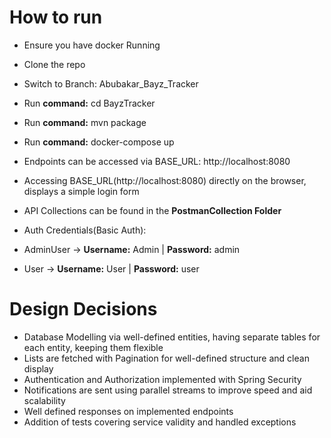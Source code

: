 # How to run

- Ensure you have docker Running
- Clone the repo
- Switch to Branch: Abubakar_Bayz_Tracker
- Run **command:** cd BayzTracker
- Run **command:** mvn package
- Run **command:** docker-compose up
- Endpoints can be accessed via BASE_URL: http://localhost:8080
- Accessing BASE_URL(http://localhost:8080) directly on the browser, displays a simple login form
- API Collections can be found in the **PostmanCollection Folder**

- Auth Credentials(Basic Auth):
- AdminUser -> **Username:** Admin | **Password:** admin
- User -> **Username:** User | **Password:** user


# Design Decisions
- Database Modelling via well-defined entities, having separate tables for each entity, keeping them flexible
- Lists are fetched with Pagination for well-defined structure and clean display
- Authentication and Authorization implemented with Spring Security
- Notifications are sent using parallel streams to improve speed and aid scalability
- Well defined responses on implemented endpoints
- Addition of tests covering service validity and handled exceptions

